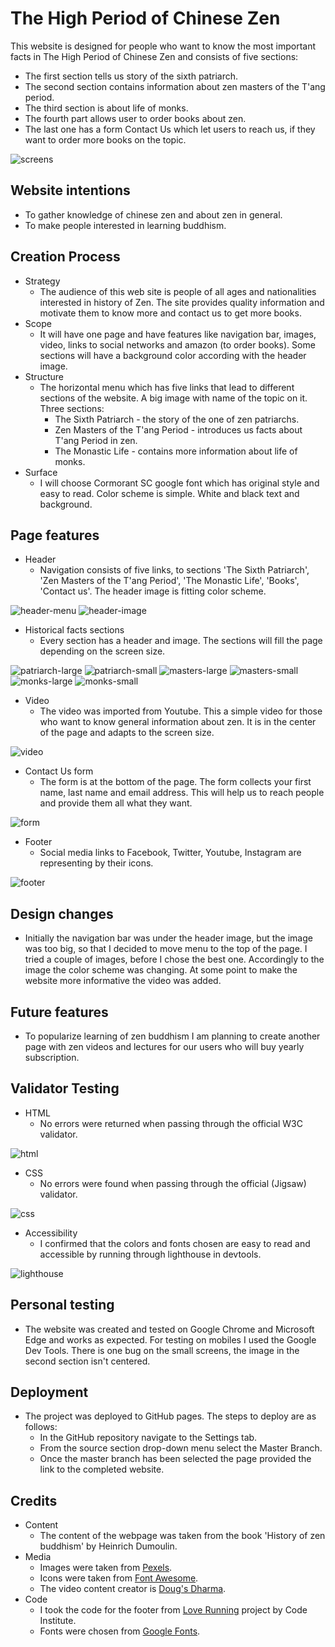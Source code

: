 # The High Period of Chinese Zen
This website is designed for people who want to know the most important facts in The High Period of Chinese Zen and consists of five sections:
- The first section tells us story of the sixth patriarch.
- The second section contains information about zen masters of the T'ang period.
- The third section is about life of monks.
- The fourth part allows user to order books about zen.
- The last one has a form Contact Us which let users to reach us, if they want to order more books on the topic.

![screens](/Readme-content/am-i-responsive.png)

## Website intentions
- To gather knowledge of chinese zen and about zen in general.
- To make people interested in learning buddhism.

## Creation Process
- Strategy
    - The audience of this web site is people of all ages and nationalities interested in history of Zen. The site provides quality information and motivate them to know more and contact us to get more books.
- Scope
  - It will have one page and have features like navigation bar, images, video, links to social networks and amazon (to order books). Some sections will have a background color according with the header image.
- Structure
  - The horizontal menu which has five links that lead to different sections of the website. A big image with name of the topic on it. Three sections:
    - The Sixth Patriarch - the story of the one of zen patriarchs.
    - Zen Masters of the T'ang Period - introduces us facts about T'ang Period in zen.
    - The Monastic Life - contains more information about life of monks.
- Surface
  - I will choose Cormorant SC google font which has original style and easy to read. Color scheme is simple. White and black text and background.

## Page features
- Header
  - Navigation consists of five links, to sections 'The Sixth Patriarch', 'Zen Masters of the T'ang Period', 'The Monastic Life', 'Books', 'Contact us'. The header image is fitting color scheme.

![header-menu](/Readme-content/menu.png)
![header-image](/Readme-content/buddha.jpg)

- Historical facts sections
  - Every section has a header and image. The sections will fill the page depending on the screen size.

![patriarch-large](/Readme-content/patriarch-large.png)
![patriarch-small](/Readme-content/patriarch-small.png)
![masters-large](/Readme-content/masters-large.png)
![masters-small](/Readme-content/masters-small.png)
![monks-large](/Readme-content/monks-large.png)
![monks-small](/Readme-content/monks-small.png)

- Video
  - The video was imported from Youtube. This a simple video for those who want to know general information about zen. It is in the center of the page and adapts to the screen size.

![video](/Readme-content/video.png)

- Contact Us form
  - The form is at the bottom of the page. The form collects your first name, last name and email address. This will help us to reach people and provide them all what they want.

![form](/Readme-content/contact-us.png)

- Footer
  - Social media links to Facebook, Twitter, Youtube, Instagram are representing by their icons.

![footer](/Readme-content/social-media.png)

## Design changes
- Initially the navigation bar was under the header image, but the image was too big, so that I decided to move menu to the top of the page. I tried a couple of images, before I chose the best one. Accordingly to the image the color scheme was changing. At some point to make the website more informative the video was added.

## Future features
- To popularize learning of zen buddhism I am planning to create another page with zen videos and lectures for our users who will buy yearly subscription.

## Validator Testing
- HTML
  - No errors were returned when passing through the official W3C validator.

![html](/Readme-content/html-valid.png)

- CSS
  - No errors were found when passing through the official (Jigsaw) validator.

![css](/Readme-content/css-valid.png)

- Accessibility
  - I confirmed that the colors and fonts chosen are easy to read and accessible by running through lighthouse in devtools.

![lighthouse](/Readme-content/lighthouse.png)

## Personal testing
- The website was created and tested on Google Chrome and Microsoft Edge and works as expected. For testing on mobiles I used the Google Dev Tools. There is one bug on the small screens, the image in the second section isn't centered.

## Deployment
- The project was deployed to GitHub pages. The steps to deploy are as follows:
  - In the GitHub repository navigate to the Settings tab.
  - From the source section drop-down menu select the Master Branch.
  - Once the master branch has been selected the page provided the link to the completed website.

## Credits
- Content
  - The content of the webpage was taken from the book 'History of zen buddhism' by Heinrich Dumoulin.
- Media
  - Images were taken from [Pexels](https://www.pexels.com/).
  - Icons were taken from [Font Awesome](https://fontawesome.com/).
  - The video content creator is [Doug's Dharma](https://www.youtube.com/c/DougsDharma).
- Code
  - I took the code for the footer from [Love Running](https://learn.codeinstitute.net/sandbox/api/challenges/601194c939e147dad663b867/files/signup.html) project by Code Institute.
  - Fonts were chosen from [Google Fonts](https://fonts.google.com/).